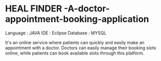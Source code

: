 # HEAL FINDER -A-doctor-appointment-booking-application

Language : JAVA
IDE      : Eclipse
Database : MYSQL

It's an online service where patients can quickly and easily make an appointment with a doctor. Doctors can easily manage their booking slots online, while patients can book available slots through this platform.

